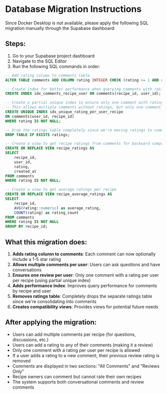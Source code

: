 # Database Migration Instructions

Since Docker Desktop is not available, please apply the following SQL migration manually through the Supabase dashboard:

## Steps:

1. Go to your Supabase project dashboard
2. Navigate to the SQL Editor
3. Run the following SQL commands in order:

```sql
-- Add rating column to comments table
ALTER TABLE comments ADD COLUMN rating INTEGER CHECK (rating >= 1 AND rating <= 5);

-- Create index for better performance when querying comments with ratings
CREATE INDEX idx_comments_recipe_user ON comments(recipe_id, user_id);

-- Create a partial unique index to ensure only one comment with rating per user per recipe
-- This allows multiple comments without ratings, but only one comment with a rating
CREATE UNIQUE INDEX idx_unique_rating_per_user_recipe
ON comments(user_id, recipe_id)
WHERE rating IS NOT NULL;

-- Drop the ratings table completely since we're moving ratings to comments
DROP TABLE IF EXISTS ratings;

-- Create a view to get recipe ratings from comments for backward compatibility
CREATE OR REPLACE VIEW recipe_ratings AS
SELECT
    recipe_id,
    user_id,
    rating,
    created_at
FROM comments
WHERE rating IS NOT NULL;

-- Create a view to get average ratings per recipe
CREATE OR REPLACE VIEW recipe_average_ratings AS
SELECT
    recipe_id,
    AVG(rating::numeric) as average_rating,
    COUNT(rating) as rating_count
FROM comments
WHERE rating IS NOT NULL
GROUP BY recipe_id;
```

## What this migration does:

1. **Adds rating column to comments**: Each comment can now optionally include a 1-5 star rating
2. **Allows multiple comments per user**: Users can ask questions and have conversations
3. **Ensures one review per user**: Only one comment with a rating per user per recipe (using partial unique index)
4. **Adds performance index**: Improves query performance for comments by recipe and user
5. **Removes ratings table**: Completely drops the separate ratings table since we're consolidating into comments
6. **Creates compatibility views**: Provides views for potential future needs

## After applying the migration:

- Users can add multiple comments per recipe (for questions, discussions, etc.)
- Users can add a rating to any of their comments (making it a review)
- Only one comment with a rating per user per recipe is allowed
- If a user adds a rating to a new comment, their previous review rating is removed
- Comments are displayed in two sections: "All Comments" and "Reviews Only"
- Recipe owners can comment but cannot rate their own recipes
- The system supports both conversational comments and review comments
